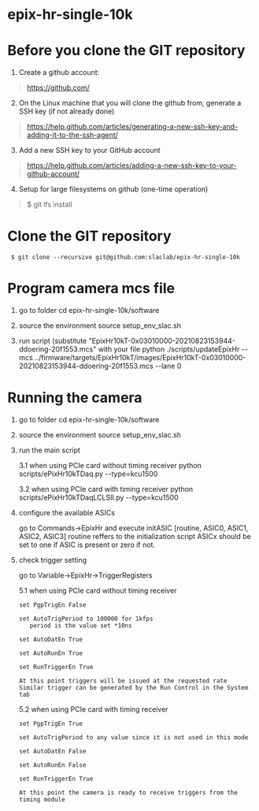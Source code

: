 # epix-hr-single-10k

# Before you clone the GIT repository

1) Create a github account:
> https://github.com/

2) On the Linux machine that you will clone the github from, generate a SSH key (if not already done)
> https://help.github.com/articles/generating-a-new-ssh-key-and-adding-it-to-the-ssh-agent/

3) Add a new SSH key to your GitHub account
> https://help.github.com/articles/adding-a-new-ssh-key-to-your-github-account/

4) Setup for large filesystems on github (one-time operation)
> $ git lfs install

# Clone the GIT repository
``` $ git clone --recursive git@github.com:slaclab/epix-hr-single-10k```


# Program camera mcs file

1) go to folder
cd epix-hr-single-10k/software

2) source the environment
source setup_env_slac.sh

3) run script (substitute "EpixHr10kT-0x03010000-20210823153944-ddoering-20f1553.mcs" with your file
python ./scripts/updateEpixHr  --mcs   ../firmware/targets/EpixHr10kT/images/EpixHr10kT-0x03010000-20210823153944-ddoering-20f1553.mcs --lane 0


# Running the camera

1) go to folder
cd epix-hr-single-10k/software

2) source the environment
source setup_env_slac.sh

3) run the main script

   3.1 when using PCIe card without timing receiver
       python scripts/ePixHr10kTDaq.py --type=kcu1500

   3.2 when using PCIe card with timing receiver
       python scripts/ePixHr10kTDaqLCLSII.py --type=kcu1500

4) configure the available ASICs

   go to Commands->EpixHr and execute
   initASIC [routine, ASIC0, ASIC1, ASIC2, ASIC3]
      routine reffers to the initialization script
      ASICx should be set to one if ASIC is present or zero if not.

5) check trigger setting

   go to Variable->EpixHr->TriggerRegisters
   
   5.1 when using PCIe card without timing receiver
   
       set PgpTrigEn False

       set AutoTrigPeriod to 100000 for 1kfps
          period is the value set *10ns

       set AutoDatEn True

       set AutoRunEn True

       set RunTriggerEn True

       At this point triggers will be issued at the requested rate
       Similar trigger can be generated by the Run Control in the System tab

   5.2 when using PCIe card with timing receiver

       set PgpTrigEn True

       set AutoTrigPeriod to any value since it is not used in this mode

       set AutoDatEn False

       set AutoRunEn False

       set RunTriggerEn True

       At this point the camera is ready to receive triggers from the timing module
   
	
   